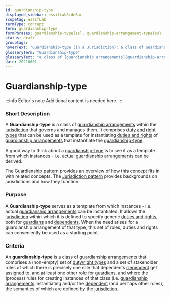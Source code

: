 ```yaml
---
id: guardianship-type
displayed_sidebar: essifLabSideBar
scopetag: essifLab
termType: concept
term: guardianship-type
formPhrases: guardianship-type{ss}, guardianship-arrangement-type{ss}
status: draft
grouptags:
hoverText: "Guardianship-type (in a Jurisdiction): a class of Guardianship Arrangements within the Jurisdiction that governs and manages them."
glossaryTerm: "Guardianship-type"
glossaryText: "a class of [guardianship arrangements](guardianship-arrangement@) within the [jurisdiction](@) that governs and manages them."
date: 20210601
---
```


# Guardianship-type


:::info Editor's note
Additional content is needed here.
:::
### Short Description

A **Guardianship-type** is a class of [guardianship arrangements](guardianship-arrangement@) within the [jurisdiction](@) that governs and manages them. It comprises [duty and right types](pattern-duties-and-rights@) that can be used as a template for instantiating [duties and rights](pattern-duties-and-rights@) of [guardianship arrangements](guardianship-arrangement@) that instantiate the [guardianship-type](@).

A good way to think about a [guardianship-type](@) is to see it as a template from which instances - i.e. actual [guardianship arrangements](guardianship-arrangement@) can be derived.

The [Guardianship pattern](pattern-guardianship@) provides an overview of how this concept fits in with related concepts.
The [Jurisdiction pattern](pattern-jurisdiction@) provides backgrounds on jurisdictions and how they function.

### Purpose

A **Guardianship-type** serves as a template from which instances - i.e. actual [guardianship arrangements](guardianship-arrangement@) can be instantiated. It allows the [jurisdiction](@) within which it is defined to specify generic [duties and rights](pattern-duties-and-rights@), both for [guardians](@) and [dependents](@). When the need arises for a guardianship arrangement of that type, this set of roles, duties and rights can conveniently be used as a starting point.

### Criteria

An **guardianship-type** is a class of [guardianship arrangements](guardianship-arrangement@) that comprises a (non-empty) set of [duty/right types](pattern-duties-and-rights@) and a set of stakeholder roles of which there is precisely one role that dependents [dependent](@) get assigned to, and at least one other role for [guardians](@), and where the (process) rules for creating instances of that class (i.e. [guardianship arrangements](guardianship-arrangement@) instantiating  and/or the [dependent](@) (and perhaps other roles), the semantics of which are defined by the [jurisdiction](@).

